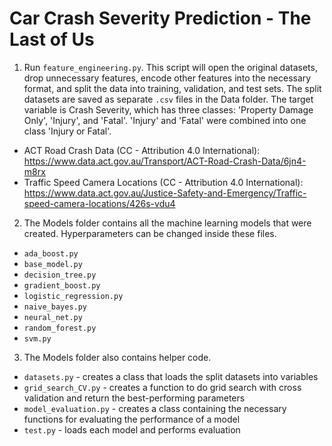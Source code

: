 # Car Crash Severity Prediction - The Last of Us

1. Run `feature_engineering.py`. This script will open the original datasets, drop unnecessary features, encode other features into the necessary format, and split the data into training, validation, and test sets. The split datasets are saved as separate `.csv` files in the Data folder. The target variable is Crash Severity, which has three classes: 'Property Damage Only', 'Injury', and 'Fatal'. 'Injury' and 'Fatal' were combined into one class 'Injury or Fatal'.
  - ACT Road Crash Data (CC - Attribution 4.0 International): https://www.data.act.gov.au/Transport/ACT-Road-Crash-Data/6jn4-m8rx
  - Traffic Speed Camera Locations (CC - Attribution 4.0 International): https://www.data.act.gov.au/Justice-Safety-and-Emergency/Traffic-speed-camera-locations/426s-vdu4
2. The Models folder contains all the machine learning models that were created. Hyperparameters can be changed inside these files.
  - `ada_boost.py`
  - `base_model.py`
  - `decision_tree.py`
  - `gradient_boost.py`
  - `logistic_regression.py`
  - `naive_bayes.py`
  - `neural_net.py`
  - `random_forest.py`
  - `svm.py`
3. The Models folder also contains helper code.
  - `datasets.py` - creates a class that loads the split datasets into variables
  - `grid_search_CV.py` - creates a function to do grid search with cross validation and return the best-performing parameters
  - `model_evaluation.py` - creates a class containing the necessary functions for evaluating the performance of a model
  - `test.py` - loads each model and performs evaluation
